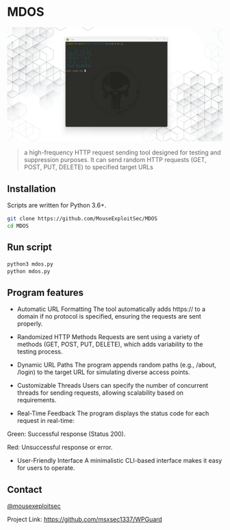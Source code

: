 # MDOS

![Screenshot_1](https://github.com/MouseExploitSec/MDOS/blob/main/mdos.png)

> a high-frequency HTTP request sending tool designed for testing and suppression purposes. It can send random HTTP requests (GET, POST, PUT, DELETE) to specified target URLs

## Installation

Scripts are written for Python 3.6+.

```bash
git clone https://github.com/MouseExploitSec/MDOS
cd MDOS
```

## Run script

```bash
python3 mdos.py
python mdos.py
```

## Program features
- Automatic URL Formatting
The tool automatically adds https:// to a domain if no protocol is specified, ensuring the requests are sent properly.

- Randomized HTTP Methods
Requests are sent using a variety of methods (GET, POST, PUT, DELETE), which adds variability to the testing process.

- Dynamic URL Paths
The program appends random paths (e.g., /about, /login) to the target URL for simulating diverse access points.

- Customizable Threads
Users can specify the number of concurrent threads for sending requests, allowing scalability based on requirements.

- Real-Time Feedback
The program displays the status code for each request in real-time:

Green: Successful response (Status 200).

Red: Unsuccessful response or error.

- User-Friendly Interface
A minimalistic CLI-based interface makes it easy for users to operate.

## Contact

[@mousexeploitsec](https://www.instagram.com/mousexeploitsec/)

Project Link: https://github.com/msxsec1337/WPGuard

